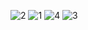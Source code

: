 ![2](https://github.com/JoshuaTwigg/Figma-Prototyping-Two/assets/105489684/81a250e6-068b-44f4-bbd3-850cde0c1a67)
![1](https://github.com/JoshuaTwigg/Figma-Prototyping-Two/assets/105489684/bddac110-0139-4d70-a9ca-ef57ac239eef)
![4](https://github.com/JoshuaTwigg/Figma-Prototyping-Two/assets/105489684/baa5f85a-a0b3-47ff-8dd7-51705c5750cd)
![3](https://github.com/JoshuaTwigg/Figma-Prototyping-Two/assets/105489684/75501151-4d97-4a11-9c42-5858095ec6e8)
